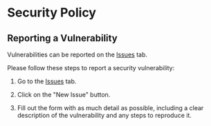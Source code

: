 # Security Policy

## Reporting a Vulnerability

Vulnerabilities can be reported on the [Issues](https://github.com/eoussama/freego/issues) tab.

Please follow these steps to report a security vulnerability:

1. Go to the [Issues](https://github.com/eoussama/freego/issues) tab.

2. Click on the "New Issue" button.

3. Fill out the form with as much detail as possible, including a clear description of the vulnerability and any steps to reproduce it.